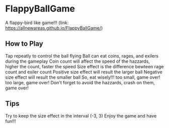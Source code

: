 # FlappyBallGame

A flappy-bird like game!!! (link: https://allnewareas.github.io/FlappyBallGame/)

## How to Play
Tap repeatly to control the ball flying
Ball can eat coins, rages, and exilers during the gameplay
Coin count will affect the speed of the hazzards, higher the count, faster the speed
Size effect is the difference bewteen rage count and exiler count
Positive size effect will result the larger ball
Negative size effect will result the smaller ball
So, eat wisely!!! too small, game over! too large, game over!
Don't forget to avoid the hazzards, crash on them, game over!

## Tips
Try to keep the size effect in the interval (-3, 3)
Enjoy the game and have fun!!!
